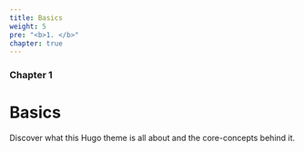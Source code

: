 ```yaml
---
title: Basics
weight: 5
pre: "<b>1. </b>"
chapter: true
---
```


### Chapter 1

# Basics

Discover what this Hugo theme is all about and the core-concepts behind it.